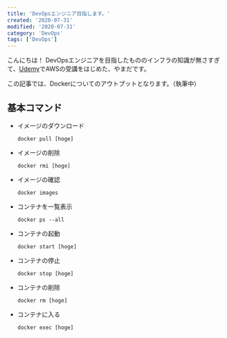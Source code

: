 ```yaml
---
title: 'DevOpsエンジニア目指します。'
created: '2020-07-31'
modified: '2020-07-31'
category: 'DevOps'
tags: ['DevOps']
---
```


こんにちは！
DevOpsエンジニアを目指したもののインフラの知識が無さすぎて、[Udemy](https://www.udemy.com/)でAWSの受講をはじめた、やまだです。

この記事では、Dockerについてのアウトプットとなります。（執筆中）

## 基本コマンド

- イメージのダウンロード
	```
	docker pull [hoge]
	```
- イメージの削除
	```
	docker rmi [hoge]
	```
- イメージの確認
	```
	docker images
	```
- コンテナを一覧表示
	```
	docker ps --all
	```
- コンテナの起動
	```
	docker start [hoge]
	```
- コンテナの停止
	```
	docker stop [hoge]
	```
- コンテナの削除
	```
	docker rm [hoge]
	```
- コンテナに入る
	```
	docker exec [hoge]
	```
